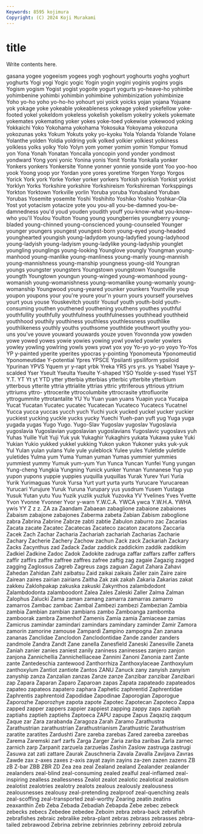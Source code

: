 ```yaml
---
Keywords: 8595 kojimura
Copyright: (C) 2024 Koji Murakami
---
```


# title

Write contents here.



gasana yogee yogeeism yogees yogh
yoghourt yoghourts yoghs yoghurt yoghurts Yogi yogi Yogic yogic Yogin
yogin yogini yoginis yogins yogis Yogism yogism Yogist yogist yogoite
yogurt yogurts yo-heave-ho yohimbe yohimbenine yohimbi yohimbin yohimbine yohimbinization yohimbinize
Yoho yo-ho yoho yo-ho-ho yohourt yoi yoick yoicks yojan yojana
Yojuane yok yokage yoke yokeable yokeableness yokeage yoked yokefellow yoke-footed
yokel yokeldom yokeless yokelish yokelism yokelry yokels yokemate yokemates yokemating
yoker yokes yoke-toed yokewise yokewood yoking Yokkaichi Yoko Yokohama yokohama
Yokosuka Yokoyama yokozuna yokozunas yoks Yokum Yokuts yoky yo-kyoku Yola
Yolanda Yolande Yolane Yolanthe yolden Yoldia yoldring yolk yolked yolkier
yolkiest yolkiness yolkless yolks yolky Yolo Yolyn yom yomer yomim
yomin Yompur Yomud yon Yona Yonah Yonatan Yoncalla yoncopin yond
yonder yondmost yondward Yong yoni yonic Yonina yonis Yonit Yonita
Yonkalla yonker Yonkers yonkers Yonkersite Yonne yonner yonnie yonside yont
Yoo yoo-hoo yook Yoong yoop yor Yordan yore yores yoretime
Yorgen Yorgo Yorgos Yorick York york Yorke Yorker yorker yorkers
Yorkish yorkish Yorkist yorkist Yorklyn Yorks Yorkshire yorkshire Yorkshireism Yorkshireman
Yorksppings Yorkton Yorktown Yorkville yorlin Yoruba yoruba Yorubaland Yoruban Yorubas
Yosemite yosemite Yoshi Yoshihito Yoshiko Yoshio Yoshkar-Ola Yost yot yotacism
yotacize yote you you-all you-be-damned you-be-damnedness you'd youd youden youdith
youff you-know-what you-know-who you'll Youlou Youlton Young young youngberries youngberry
young-bladed young-chinned young-conscienced young-counseled Younger younger youngers youngest youngest-born young-eyed
young-headed younghearted youngish young-ladydom young-ladyfied young-ladyhood young-ladyish young-ladyism young-ladylike young-ladyship
younglet youngling younglings young-looking Younglove youngly Youngman young-manhood young-manlike young-manliness
young-manly young-mannish young-mannishness young-manship youngness young-old Youngran youngs youngster youngsters
Youngstown youngstown Youngsville youngth Youngtown youngun young-winged young-womanhood young-womanish young-womanishness
young-womanlike young-womanly young-womanship Youngwood young-yeared younker younkers Yountville youp youpon
youpons your you're youre your'n yourn yours yourself yourselves yourt
yous youse Youskevitch youstir Yousuf youth youth-bold youth-consuming youthen youthened
youthening youthens youthes youthful youthfullity youthfully youthfulness youthfulnesses youthhead youthheid
youthhood youthily youthiness youthless youthlessness youthlike youthlikeness youthly youths youthsome
youthtide youthwort youthy you-uns you've youve youward youwards youze yoven
Yovonnda yow yowden yowe yowed yowes yowie yowies yowing yowl
yowled yowler yowlers yowley yowling yowlring yowls yows yowt yox
yoy Yo-yo yo-yo yoyo Yo-Yos YP y-painted yperite yperites ypocras
y-pointing Yponomeuta Yponomeutid Yponomeutidae Y-potential Ypres YPSCE Ypsilanti ypsiliform ypsiloid
Ypurinan YPVS Yquem yr y-rapt yrbk Yreka YRS yrs yrs.
ys Ysabel Ysaye y-scalded Yser Yseult Yseulta Yseulte Y-shaped YSO
Ysolde y-ssed Yssel YST Y.T. YT Yt yt YTD ytter
ytterbia ytterbias ytterbic ytterbite ytterbium ytterbous ytterite yttria yttrialite yttrias
yttric yttriferous yttrious yttrium yttriums yttro- yttrocerite yttrocolumbite yttrocrasite yttrofluorite
yttrogummite yttrotantalite YU Yu Yuan yuan yuans Yuapin yuca Yucaipa
Yucat Yucatan Yucatec yucatec Yucatecan Yucateco Yucatecs Yucatnel Yucca yucca
yuccas yucch yuch Yuchi yuck yucked yuckel yucker yuckier yuckiest
yucking yuckle yucks yucky Yuechi Yueh-pan yuft yug Yuga yuga
yugada yugas Yugo Yugo. Yugo-Slav Yugoslav yugoslav Yugoslavia yugoslavia Yugoslavian
yugoslavian yugoslavians Yugoslavic yugoslavs yuh Yuhas Yuille Yuit Yuji Yuk
yuk Yukaghir Yukaghirs yukata Yukawa yuke Yuki Yukian Yukio yukked
yukkel yukking Yukon yukon Yukoner yuks yuk-yuk Yul Yulan yulan
yulans Yule yule yuleblock Yulee yules Yuletide yuletide yuletides Yulma
yum Yuma Yuman yuman Yumas yummier yummies yummiest yummy Yumuk
yum-yum Yun Yunca Yuncan Yunfei Yung yungan Yung-cheng Yungkia Yungning
Yunick yunker Yunnan Yunnanese Yup yup yupon yupons yuppie yuppies
yuquilla yuquillas Yurak Yurev Yuri Yuria Yurik Yurimaguas Yurok Yursa
Yurt yurt yurta yurts Yurucare Yurucarean Yurucari Yurujure Yuruk Yuruna
Yurupary yus yusdrum Yusem Yustaga Yusuk Yutan yutu Yuu Yuzik
yuzlik yuzluk Yuzovka YV Yvelines Yves Yvette Yvon Yvonne Yvonner
Yvor y-warn Y.W.C.A. YWCA ywca Y.W.H.A. YWHA ywis YY Z
z z. ZA za Zaandam Zabaean zabaglione zabaione zabaiones Zabaism
zabajone zabajones Zaberma zabeta Zabian Zabism zaboglione zabra Zabrina Zabrine
Zabrze zabti zabtie Zabulon zaburro zac Zacarias Zacata zacate Zacatec
Zacatecas Zacateco zacaton zacatons Zaccaria Zacek Zach Zachar Zacharia Zachariah
zachariah Zacharias Zacharie Zachary Zacherie Zachery Zachow zachun Zack zack
Zackariah Zackary Zacks Zacynthus zad Zadack Zadar zaddick zaddickim zaddik
zaddikim Zadkiel Zadkine Zadoc Zadok Zadokite zadruga zaffar zaffars zaffer
zaffers zaffir zaffirs zaffre zaffree zaffres zafree zaftig zag zagaie
Zagazig zagged zagging Zaglossus Zagreb Zagreus zags zaguan Zagut Zahara
Zahavi Zahedan Zahidan Zahl zaibatsu Zaid zaikai zaikais Zailer zain
Zaire zaire Zairean zaires zairian zairians Zaitha Zak zak zakah
Zakaria Zakarias zakat zakkeu Zaklohpakap zakuska zakuski Zakynthos zalambdodont Zalambdodonta
zalamboodont Zalea Zales Zaleski Zaller Zalma Zalman Zalophus Zalucki Zama
zaman zamang zamarra zamarras zamarro zamarros Zambac zambac Zambal Zambezi
zambezi Zambezian Zambia zambia Zambian zambian zambians zambo Zamboanga zambomba
zamboorak zambra Zamenhof Zamenis Zamia zamia Zamiaceae zamias Zamicrus zamindar
zamindari zamindars zamindary zaminder Zamir Zamora zamorin zamorine zamouse Zampardi
Zampino zampogna Zan zanana zananas Zanclidae Zanclodon Zanclodontidae Zande zander
zanders zandmole Zandra Zandt Zane zanella Zanesfield Zaneski Zanesville Zaneta
Zaniah zanier zanies zaniest zanily zaniness zaninesses zanjero zanjon zanjona
Zannichellia Zannichelliaceae Zannini Zanoni Zanonia zant Zante zante Zantedeschia zantewood
Zanthorrhiza Zanthoxylaceae Zanthoxylum zanthoxylum Zantiot zantiote Zantos ZANU Zanuck zany
zanyish zanyism zanyship zanza Zanzalian zanzas Zanze zanze Zanzibar zanzibar
Zanzibari zap Zapara Zaparan Zaparo Zaparoan zapas Zapata zapateado zapateados
zapateo zapateos zapatero zaphara Zaphetic zaphrentid Zaphrentidae Zaphrentis zaphrentoid Zapodidae
Zapodinae Zaporogian Zaporogue Zaporozhe Zaporozhye zapota zapote Zapotec Zapotecan Zapoteco
Zappa zapped zapper zappers zappier zappiest zapping zappy zaps zaptiah
zaptiahs zaptieh zaptiehs Zaptoeca ZAPU zapupe Zapus Zaqaziq zaqqum Zaque
zar Zara zarabanda Zaragoza Zarah Zaramo Zarathustra Zarathustrian zarathustrian Zarathustrianism
Zarathustric Zarathustrism zaratite zaratites Zardushti Zare zareba zarebas Zared zareeba
zareebas Zarema Zaremski zarf zarfs Zarga Zarger Zaria zariba zaribas
Zarla zarnec zarnich zarp Zarpanit zarzuela zarzuelas Zashin Zaslow zastruga
zastrugi Zasuwa zat zati zattare Zaurak Zauschneria Zavala Zavalla Zavijava
Zavras Zawde zax z-axes zaxes z-axis zayat zayin zayins za-zen
zazen zazens ZB zB Z-bar ZBB ZBR ZD Zea zea
zeal Zealand zealand Zealander zealander zealanders zeal-blind zeal-consuming zealed zealful
zeal-inflamed zeal-inspiring zealless zeallessness Zealot zealot zealotic zealotical zealotism zealotist
zealotries zealotry zealots zealous zealously zealousness zealousnesses zealousy zeal-pretending zealproof
zeal-quenching zeals zeal-scoffing zeal-transported zeal-worthy Zearing zeatin zeatins zeaxanthin Zeb
Zeba Zebada Zebadiah Zebapda Zebe zebec zebeck zebecks zebecs Zebedee
zebedee Zeboim zebra zebra-back zebrafish zebrafishes zebraic zebralike zebra-plant zebras
zebrass zebrasses zebra-tailed zebrawood Zebrina zebrine zebrinnies zebrinny zebroid zebrula
